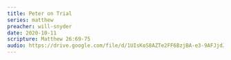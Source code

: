 ```yaml
---
title: Peter on Trial
series: matthew
preacher: will-snyder
date: 2020-10-11
scripture: Matthew 26:69-75
audio: https://drive.google.com/file/d/1UIsKoS8AZTe2FF6BzjBA-e3-9AFJjdJq/view
---
```

